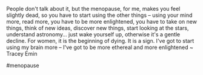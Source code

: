 People don't talk about it, but the menopause, for me, makes you feel slightly dead, so you have to start using the other things – using your mind more, read more, you have to be more enlightened, you have to take on new things, think of new ideas, discover new things, start looking at the stars, understand astronomy… just wake yourself up, otherwise it's a gentle decline. For women, it is the beginning of dying. It is a sign. I've got to start using my brain more – I've got to be more ethereal and more enlightened ~ Tracey Emin

#menopause